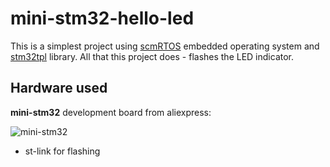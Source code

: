 mini-stm32-hello-led
====================

This is a simplest project using [scmRTOS][scmrtos] embedded operating system and [stm32tpl][stm32tpl] library.
All that this project does - flashes the LED indicator.

## Hardware used
**mini-stm32** development board from aliexpress:

![mini-stm32][picture]

* st-link for flashing

[scmrtos]: https://github.com/scmrtos/scmrtos
[stm32tpl]: https://github.com/antongus/stm32tpl
[picture]: https://cloud.githubusercontent.com/assets/6680984/19359367/b9615822-919b-11e6-8464-235b07486fe1.jpg
